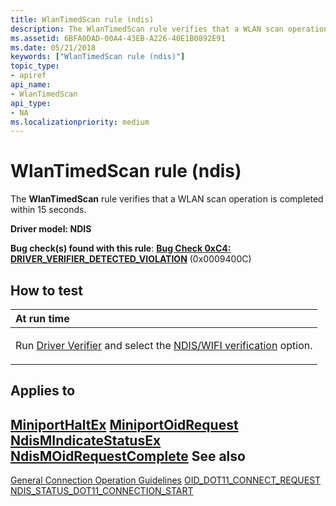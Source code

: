 ```yaml
---
title: WlanTimedScan rule (ndis)
description: The WlanTimedScan rule verifies that a WLAN scan operation is completed within 15 seconds.
ms.assetid: 6BFA0DAD-00A4-43EB-A226-40E1B0892E91
ms.date: 05/21/2018
keywords: ["WlanTimedScan rule (ndis)"]
topic_type:
- apiref
api_name:
- WlanTimedScan
api_type:
- NA
ms.localizationpriority: medium
---
```


# WlanTimedScan rule (ndis)


The **WlanTimedScan** rule verifies that a WLAN scan operation is completed within 15 seconds.

**Driver model: NDIS**

**Bug check(s) found with this rule**: [**Bug Check 0xC4: DRIVER\_VERIFIER\_DETECTED\_VIOLATION**](../debugger/bug-check-0xc4--driver-verifier-detected-violation.md) (0x0009400C)


How to test
-----------

<table>
<colgroup>
<col width="100%" />
</colgroup>
<thead>
<tr class="header">
<th align="left">At run time</th>
</tr>
</thead>
<tbody>
<tr class="odd">
<td align="left"><p>Run <a href="/windows-hardware/drivers/devtest/driver-verifier" data-raw-source="[Driver Verifier](./driver-verifier.md)">Driver Verifier</a> and select the <a href="/windows-hardware/drivers/devtest/ndis-wifi-verification" data-raw-source="[NDIS/WIFI verification](./ndis-wifi-verification.md)">NDIS/WIFI verification</a> option.</p></td>
</tr>
</tbody>
</table>

 

Applies to
----------

[**MiniportHaltEx**](/windows-hardware/drivers/ddi/ndis/nc-ndis-miniport_halt)
[**MiniportOidRequest**](/windows-hardware/drivers/ddi/ndis/nc-ndis-miniport_oid_request)
[**NdisMIndicateStatusEx**](/windows-hardware/drivers/ddi/ndis/nf-ndis-ndismindicatestatusex)
[**NdisMOidRequestComplete**](/windows-hardware/drivers/ddi/ndis/nf-ndis-ndismoidrequestcomplete)
See also
--------

[General Connection Operation Guidelines](/previous-versions/windows/hardware/wireless/general-connection-operation-guidelines)
[OID\_DOT11\_CONNECT\_REQUEST](/previous-versions/windows/hardware/wireless/oid-dot11-connect-request)
[NDIS\_STATUS\_DOT11\_CONNECTION\_START](/previous-versions/windows/hardware/wireless/ndis-status-dot11-connection-start)
